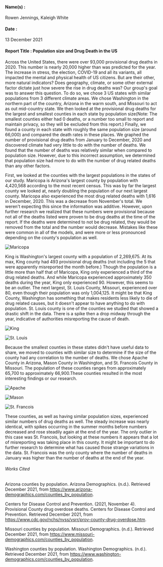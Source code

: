 #### Name(s) :
Rowen Jennings, Kaleigh White

#### Date :
13 December 2021

#### Report Title : Population size and Drug Death in the US

Across the United States, there were over 93,000 provisional drug deaths in 2020. This number is nearly 20,000 higher than was predicted for the year. The increase in stress, the election, COVID-19 and all its variants, all impacted the mental and physical health of US citizens. But are their other, more natural indicators? Does geography, climate, or some other external factor dictate just how severe the rise in drug deaths was? Our group's goal was to answer this question. To do so, we chose 3 US states with similar populations from 3 different climate areas. We chose Washington in the northern part of the country, Arizona in the warm south, and Missouri to act as out mid-country state. We then looked at the provisional drug deaths for the largest and smallest counties in each state by population size(Note: The smallest counties either had 0 deaths, or a number too small to report and maintain privacy, so they will be excluded from this report.) Finally, we found a county in each state with roughly the same population size (around 66,000) and compared the death rates in these places. We graphed the number of provisional drug deaths from January to December, 2020 and discovered climate had very little to do with the number of deaths. We found that the number of deaths was relatively similar when compared to population size. However, due to this incorrect assumption, we determined that population size had more to do with the number of drug related deaths than any other factors.

First, we looked at the counties with the largest populations in the states of our study. Maricopa is Arizona's largest county by population with 4,420,568 according to the most recent census. This was by far the largest county we looked at, nearly doubling the population of our next largest county. Maricopa also experienced the most drug related deaths with 1,616 in December, 2020. This was a decrease from November's total. We weren't expecting this since the information was additive. However, upon further research we realized that these numbers were provisional because not all of the deaths listed were proven to be drug deaths at the time of the report. If the deaths were determined to not be drug related, they would be removed from the total and the number would decrease. Mistakes like these were common in all of the models, and were more or less pronounced depending on the county's population as well.

![Maricopa](Maricopa.png)



King is Washington's largest county with a population of 2,269,675. At its max, King county had 493 provisional drug deaths (not including the 5 that were apparently misreported the month before.) Though the population is a little more than half that of Maricopa, King only experienced a third of the drug related deaths. And while Maricopa experienced approximately 350 deaths during the year, King only experienced 90.
However, this seems to be an outlier. The next largest, St. Louis County, Missouri, experienced over 80, even though their population was only 1,004,125. It might be that King County, Washington has something that makes residents less likely to die of drug related causes, but it doesn't appear to have anything to do with population. St. Louis county is one of the counties we studied that showed a drastic shift in the data. There is a spike then a drop midway through the year, indicative of authorities misreporting the cause of death.

![King](King.png)

![St. Louis](StLouis.png)

Because the smallest counties in these states didn't have useful data to share, we moved to counties with similar size to determine if the size of the county had any correlation to the number of deaths. We chose Apache County in Arizona, Mason County in Washington, and St. Francois County in Missouri. The population of these counties ranges from approximately 65,700 to approximately 66,900.These counties resulted in the most interesting findings or our research.

![Apache](Apache.png)

![Mason](Mason.png)

![St. Francois](StFrancois.png)

These counties, as well as having similar population sizes, experienced similar numbers of drug deaths as well. The steady increase was nearly identical, with spikes occurring in the summer months before numbers decreased and rose steadily again at the end of the year. The only outlier in this case was St. Francois, but looking at these numbers it appears that a lot of misreporting was taking place in this county. It might be important to do further research to determine what has caused those strange variations in the data. St. Francois was the only county where the number of deaths in January was higher than the number of deaths at the end of the year.

###### Works Cited
Arizona counties by population. Arizona Demographics. (n.d.). Retrieved December 2021, from https://www.arizona-demographics.com/counties_by_population.

Centers for Disease Control and Prevention. (2021, November 4). Provisional County drug overdose deaths. Centers for Disease Control and Prevention. Retrieved December 2021, from https://www.cdc.gov/nchs/nvss/vsrr/prov-county-drug-overdose.htm.

Missouri counties by population. Missouri Demographics. (n.d.). Retrieved December 2021, from https://www.missouri-demographics.com/counties_by_population.

Washington counties by population. Washington Demographics. (n.d.). Retrieved December 2021, from https://www.washington-demographics.com/counties_by_population.
